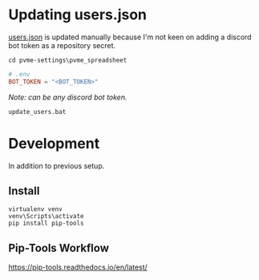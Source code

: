 # Updating users.json

[users.json](https://raw.githubusercontent.com/pvme/pvme-settings/settings/users/users.json) is updated manually because I'm not keen on adding a discord bot token as a repository secret. 

```commandline
cd pvme-settings\pvme_spreadsheet
```
```toml
# .env
BOT_TOKEN = "<BOT_TOKEN>"
```
*Note: can be any discord bot token.*

```commandline
update_users.bat
```

# Development

In addition to previous setup.

## Install

```commandline
virtualenv venv
venv\Scripts\activate
pip install pip-tools
```

## Pip-Tools Workflow

https://pip-tools.readthedocs.io/en/latest/
